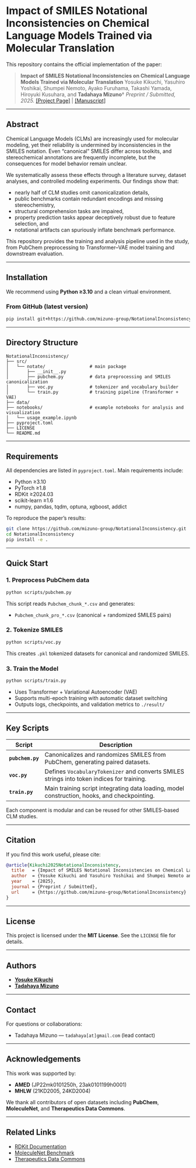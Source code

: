 # Impact of SMILES Notational Inconsistencies on Chemical Language Models Trained via Molecular Translation

This repository contains the official implementation of the paper:

> **Impact of SMILES Notational Inconsistencies on Chemical Language Models Trained via Molecular Translation**
> Yosuke Kikuchi, Yasuhiro Yoshikai, Shumpei Nemoto, Ayako Furuhama, Takashi Yamada, Hiroyuki Kusuhara, and **Tadahaya Mizuno**†
> *Preprint / Submitted, 2025.*
> [[Project Page]](https://github.com/mizuno-group/NotationalInconsistency) | [[Manuscript]](https://arxiv.org/abs/xxxx.xxxxx)

---

## Abstract

Chemical Language Models (CLMs) are increasingly used for molecular modeling, yet their reliability is undermined by inconsistencies in the SMILES notation.
Even “canonical” SMILES differ across toolkits, and stereochemical annotations are frequently incomplete, but the consequences for model behavior remain unclear.

We systematically assess these effects through a literature survey, dataset analyses, and controlled modeling experiments.
Our findings show that:

* nearly half of CLM studies omit canonicalization details,
* public benchmarks contain redundant encodings and missing stereochemistry,
* structural comprehension tasks are impaired,
* property prediction tasks appear deceptively robust due to feature selection, and
* notational artifacts can spuriously inflate benchmark performance.

This repository provides the training and analysis pipeline used in the study, from PubChem preprocessing to Transformer–VAE model training and downstream evaluation.

---

## Installation

We recommend using **Python ≥3.10** and a clean virtual environment.

### From GitHub (latest version)

```bash
pip install git+https://github.com/mizuno-group/NotationalInconsistency.git
```

---

## Directory Structure

```
NotationalInconsistency/
├── src/
│   └── notate/                 # main package
│       ├── __init__.py
│       ├── pubchem.py          # data preprocessing and SMILES canonicalization
│       ├── voc.py              # tokenizer and vocabulary builder
│       └── train.py            # training pipeline (Transformer + VAE)
├── data/                       
├── notebooks/                  # example notebooks for analysis and visualization
│   └── usage_example.ipynb
├── pyproject.toml
├── LICENSE
└── README.md
```

---

## Requirements

All dependencies are listed in `pyproject.toml`.
Main requirements include:

* Python ≥3.10
* PyTorch ≥1.8
* RDKit ≥2024.03
* scikit-learn ≥1.6
* numpy, pandas, tqdm, optuna, xgboost, addict

To reproduce the paper’s results:

```bash
git clone https://github.com/mizuno-group/NotationalInconsistency.git
cd NotationalInconsistency
pip install -e .
```

---

## Quick Start

### 1. Preprocess PubChem data

```bash
python scripts/pubchem.py
```

This script reads `Pubchem_chunk_*.csv` and generates:

* `Pubchem_chunk_pro_*.csv` (canonical + randomized SMILES pairs)

### 2. Tokenize SMILES

```bash
python scripts/voc.py
```

This creates `.pkl` tokenized datasets for canonical and randomized SMILES.

### 3. Train the Model

```bash
python scripts/train.py
```

* Uses Transformer + Variational Autoencoder (VAE)
* Supports multi-epoch training with automatic dataset switching
* Outputs logs, checkpoints, and validation metrics to `./result/`

---

## Key Scripts

| Script           | Description                                                                                  |
| ---------------- | -------------------------------------------------------------------------------------------- |
| **`pubchem.py`** | Canonicalizes and randomizes SMILES from PubChem, generating paired datasets.                |
| **`voc.py`**     | Defines `VocabularyTokenizer` and converts SMILES strings into token indices for training.   |
| **`train.py`**   | Main training script integrating data loading, model construction, hooks, and checkpointing. |

Each component is modular and can be reused for other SMILES-based CLM studies.

---

## Citation

If you find this work useful, please cite:

```bibtex
@article{Kikuchi2025NotationalInconsistency,
  title   = {Impact of SMILES Notational Inconsistencies on Chemical Language Models Trained via Molecular Translation},
  author  = {Yosuke Kikuchi and Yasuhiro Yoshikai and Shumpei Nemoto and Ayako Furuhama and Takashi Yamada and Hiroyuki Kusuhara and Tadahaya Mizuno},
  year    = {2025},
  journal = {Preprint / Submitted},
  url     = {https://github.com/mizuno-group/NotationalInconsistency}
}
```

---

## License

This project is licensed under the **MIT License**.
See the `LICENSE` file for details.

---

## Authors

* **[Yosuke Kikuchi](https://github.com/KikuchiY16)**
* **[Tadahaya Mizuno](https://github.com/tadahayamiz)**

---

## Contact

For questions or collaborations:

* Tadahaya Mizuno — `tadahaya[at]gmail.com` (lead contact)

---

## Acknowledgements

This work was supported by:

* **AMED** (JP22mk0101250h, 23ak0101199h0001)
* **MHLW** (21KD2005, 24KD2004)

We thank all contributors of open datasets including **PubChem**, **MoleculeNet**, and **Therapeutics Data Commons**.

---

## Related Links

* [RDKit Documentation](https://www.rdkit.org/)
* [MoleculeNet Benchmark](https://moleculenet.org/)
* [Therapeutics Data Commons](https://tdcommons.ai/)
